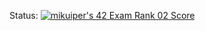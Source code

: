 Status: [![mikuiper's 42 Exam Rank 02 Score](https://badge42.vercel.app/api/v2/cl483ajsd008309l6suq9l256/project/2469385)](https://github.com/mithraskuipers)
